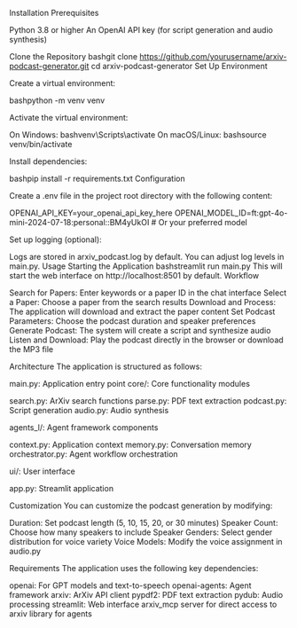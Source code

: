 Installation
Prerequisites

Python 3.8 or higher
An OpenAI API key (for script generation and audio synthesis)

Clone the Repository
bashgit clone https://github.com/yourusername/arxiv-podcast-generator.git
cd arxiv-podcast-generator
Set Up Environment

Create a virtual environment:

bashpython -m venv venv

Activate the virtual environment:

On Windows:
bashvenv\Scripts\activate
On macOS/Linux:
bashsource venv/bin/activate

Install dependencies:

bashpip install -r requirements.txt
Configuration

Create a .env file in the project root directory with the following content:

OPENAI_API_KEY=your_openai_api_key_here
OPENAI_MODEL_ID=ft:gpt-4o-mini-2024-07-18:personal::BM4yUkOI  # Or your preferred model

Set up logging (optional):

Logs are stored in arxiv_podcast.log by default. You can adjust log levels in main.py.
Usage
Starting the Application
bashstreamlit run main.py
This will start the web interface on http://localhost:8501 by default.
Workflow

Search for Papers: Enter keywords or a paper ID in the chat interface
Select a Paper: Choose a paper from the search results
Download and Process: The application will download and extract the paper content
Set Podcast Parameters: Choose the podcast duration and speaker preferences
Generate Podcast: The system will create a script and synthesize audio
Listen and Download: Play the podcast directly in the browser or download the MP3 file

Architecture
The application is structured as follows:

main.py: Application entry point
core/: Core functionality modules

search.py: ArXiv search functions
parse.py: PDF text extraction
podcast.py: Script generation
audio.py: Audio synthesis


agents_l/: Agent framework components

context.py: Application context
memory.py: Conversation memory
orchestrator.py: Agent workflow orchestration


ui/: User interface

app.py: Streamlit application



Customization
You can customize the podcast generation by modifying:

Duration: Set podcast length (5, 10, 15, 20, or 30 minutes)
Speaker Count: Choose how many speakers to include
Speaker Genders: Select gender distribution for voice variety
Voice Models: Modify the voice assignment in audio.py

Requirements
The application uses the following key dependencies:

openai: For GPT models and text-to-speech
openai-agents: Agent framework
arxiv: ArXiv API client
pypdf2: PDF text extraction
pydub: Audio processing
streamlit: Web interface
arxiv_mcp server for direct access to arxiv library for agents
